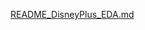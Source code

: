 

[README_DisneyPlus_EDA.md](https://github.com/user-attachments/files/19458933/README_DisneyPlus_EDA.md)
